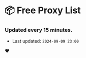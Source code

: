 # :package: Free Proxy List
### Updated every 15 minutes.

- Last updated: `2024-09-09 23:00`

:heart:
